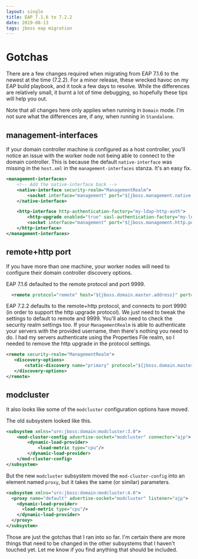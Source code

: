 ```yaml
---
layout: single
title: EAP 7.1.6 to 7.2.2
date: 2019-08-13
tags: jboss eap migration
---
```


# Gotchas

There are a few changes required when migrating from EAP 7.1.6 to the newest at the time (7.2.2).  For a minor release, these wrecked havoc on my EAP build playbook, and it took a few days to resolve.  While the differences are relatively small, it burnt a lot of time debugging, so hopefully these tips will help you out.

Note that all changes here only applies when running in `Domain` mode.  I'm not sure what the differences are, if any, when running in `Standalone`.


## management-interfaces
If your domain controller machine is configured as a host controller, you'll notice an issue with the worker node not being able to connect to the domain controller.  This is because the default `native-interface` was missing in the `host.xml`  in the `management-interfaces` stanza.  It's an easy fix.

```xml
<management-interfaces>
    <!-- Add the native-interface back -->
    <native-interface security-realm="ManagementRealm">
        <socket interface="management" port="${jboss.management.native.port:9999}"/>
    </native-interface>

    <http-interface http-authentication-factory="my-ldap-http-auth">
        <http-upgrade enabled="true" sasl-authentication-factory="my-ldap-sasl-auth"/>
        <socket interface="management" port="${jboss.management.http.port:9990}"/>
    </http-interface>
</management-interfaces>
```

## remote+http port
If you have more than one machine, your worker nodes will need to configure their domain controller discovery options.

EAP 7.1.6 defaulted to the remote protocol and port 9999.

```xml
  <remote protocol="remote" host="${jboss.domain.master.address}" port="${jboss.domain.master.port:9999}" security-realm="ManagementRealm"/>
```

EAP 7.2.2 defaults to the remote+http protocol, and connects to port 9990 (in order to support the http upgrade protocol).  We just need to tweak the settings to default to remote and 9999.  You'll also need to check the security realm settings too.  If your `ManagementRealm` is able to authenticate your servers with the provided username, then there's nothing you need to do.  I had my servers authenticate using the Properties File realm, so I needed to remove the http upgrade in the protocol settings.

```xml
<remote security-realm="ManagementRealm">
   <discovery-options>
       <static-discovery name="primary" protocol="${jboss.domain.master.protocol:remote+http}"  host="${jboss.domain.master.address}" port="${jboss.domain.master.port:9990}"/>
   </discovery-options>
</remote>
```

## modcluster
It also looks like some of the `modcluster` configuration options have moved.

The old subsystem looked like this.
```xml
<subsystem xmlns="urn:jboss:domain:modcluster:3.0">
    <mod-cluster-config advertise-socket="modcluster" connector="ajp">
        <dynamic-load-provider>
            <load-metric type="cpu"/>
        </dynamic-load-provider>
    </mod-cluster-config>
</subsystem>
```

But the new `modcluster` subsystem moved the `mod-cluster-config` into an element named `proxy`, but it takes the same (or similar) parameters.

```xml
<subsystem xmlns="urn:jboss:domain:modcluster:4.0">
  <proxy name="default" advertise-socket="modcluster" listener="ajp">
    <dynamic-load-provider>
      <load-metric type="cpu"/>
    </dynamic-load-provider>
  </proxy>
</subsystem>
```

Those are just the gotchas that I ran into so far.  I'm certain there are more things that need to be changed in the other subsystems that I haven't touched yet.  Let me know if you find anything that should be included.
